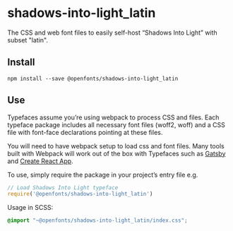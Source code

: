 
# shadows-into-light_latin

The CSS and web font files to easily self-host “Shadows Into Light” with subset "latin".

## Install

`npm install --save @openfonts/shadows-into-light_latin`

## Use

Typefaces assume you’re using webpack to process CSS and files. Each typeface
package includes all necessary font files (woff2, woff) and a CSS file with
font-face declarations pointing at these files.

You will need to have webpack setup to load css and font files. Many tools built
with Webpack will work out of the box with Typefaces such as [Gatsby](https://github.com/gatsbyjs/gatsby)
and [Create React App](https://github.com/facebookincubator/create-react-app).

To use, simply require the package in your project’s entry file e.g.

```javascript
// Load Shadows Into Light typeface
require('@openfonts/shadows-into-light_latin')
```

Usage in SCSS:
```scss
@import "~@openfonts/shadows-into-light_latin/index.css";
```
